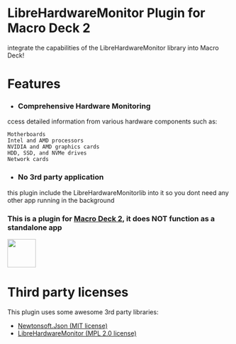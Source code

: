 # LibreHardwareMonitor Plugin for Macro Deck 2
integrate the capabilities of the LibreHardwareMonitor library into Macro Deck!

# Features
- ### Comprehensive Hardware Monitoring
ccess detailed information from various hardware components such as:

    Motherboards
    Intel and AMD processors
    NVIDIA and AMD graphics cards
    HDD, SSD, and NVMe drives
    Network cards
- ### No 3rd party application
this plugin include the LibreHardwareMonitorlib into it so you dont need any other app running in the background

### This is a plugin for [Macro Deck 2](https://github.com/SuchByte/Macro-Deck), it does NOT function as a standalone app
<img height="64px" src="https://macrodeck.org/images/macro_deck_2_official_plugin.png" />


# Third party licenses
This plugin uses some awesome 3rd party libraries:
- [Newtonsoft.Json (MIT license)](https://www.newtonsoft.com/json)
- [LibreHardwareMonitor (MPL 2.0 license)](https://github.com/LibreHardwareMonitor/LibreHardwareMonitor)
